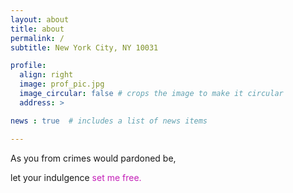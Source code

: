 ```yaml
---
layout: about
title: about
permalink: /
subtitle: New York City, NY 10031

profile:
  align: right
  image: prof_pic.jpg
  image_circular: false # crops the image to make it circular
  address: >

news : true  # includes a list of news items

---
```


As you from crimes would pardoned be,

let your indulgence <span style="color:#c420b8;">set me free.</span>
